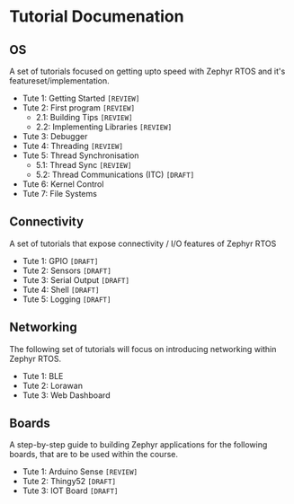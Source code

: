 # Tutorial Documenation

## OS

A set of tutorials focused on getting upto speed with Zephyr RTOS and it's featureset/implementation.

* Tute 1: Getting Started               ```[REVIEW]```
* Tute 2: First program                 ```[REVIEW]```
  * 2.1: Building Tips                  ```[REVIEW]```
  * 2.2: Implementing Libraries         ```[REVIEW]```
* Tute 3: Debugger
* Tute 4: Threading                     ```[REVIEW]```
* Tute 5: Thread Synchronisation        
  * 5.1: Thread Sync                    ```[REVIEW]```
  * 5.2: Thread Communications (ITC)    ```[DRAFT]```
* Tute 6: Kernel Control 
* Tute 7: File Systems

## Connectivity

A set of tutorials that expose connectivity / I/O features of Zephyr RTOS

* Tute 1: GPIO                        ```[DRAFT]```
* Tute 2: Sensors                     ```[DRAFT]```
* Tute 3: Serial Output               ```[DRAFT]```
* Tute 4: Shell                       ```[DRAFT]```
* Tute 5: Logging                     ```[DRAFT]```

## Networking

The following set of tutorials will focus on introducing networking within Zephyr RTOS.

* Tute 1: BLE
* Tute 2: Lorawan
* Tute 3: Web Dashboard

## Boards

A step-by-step guide to building Zephyr applications for the following boards, that are to be used within the course. 

* Tute 1: Arduino Sense             ```[REVIEW]```
* Tute 2: Thingy52                  ```[DRAFT]```
* Tute 3: IOT Board                 ```[DRAFT]```

